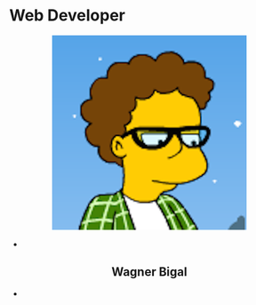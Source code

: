 <html class=" js no-touch js audio"><head><meta http-equiv="Content-Type" content="text/html; charset=UTF-8">

<meta name="viewport" content="width=device-width, initial-scale=1.0">
<title>WBigal</title>
<link rel="shortcut icon" href="favicon.ico">

<link href="css/style.css" rel="stylesheet" type="text/css">
<meta name="csrf-param" content="authenticity_token">
<meta name="csrf-token" content="Mm0d5E9rWY2lEQie8aPR7UiHiSv02SGd5ggExgS6nQd9v+pGf7FtiwGMaL+wcA7yV5PYJscfGXYgz8ooGyVHMw==">
<!--[if lt IE 9]>
    <script src="//oss.maxcdn.com/libs/html5shiv/3.7.0/html5shiv.js"></script>
    <script src="//oss.maxcdn.com/libs/respond.js/1.3.0/respond.min.js"></script>
  <![endif]-->
</head>
<body id="page-top">
<a href="#page-top" class="scroll-up scroll" style="display: none;"><i class="fa fa-chevron-up"></i></a>
<h1>Web Developer</h1>

<header>
<nav class="navbar navbar-default navbar-fixed-top scroll-dependence" role="navigation" style="display: none;">
<div class="container">

<div class="navbar-header">
<button type="button" class="navbar-toggle" data-toggle="collapse" data-target="#myNavigation"><i class="fa fa-bars"></i></button>
<img class="navbar-logo pull-left top-avatar" src="img/wbigal.png" alt="Wbigal">
<a href="" class="navbar-brand animated flipInX">Wagner Bigal</a>
</div>

<div class="collapse navbar-collapse" id="myNavigation">
<ul class="nav navbar-nav navbar-right animated flipInX">
<li><a href="#about" class="scroll">Sobre</a></li>
</ul>
</div>
</div>
</nav>
<div class="jumbotron">
<img class="img-responsive scrollpoint sp-effect3 main-avatar active animated fadeInDown" src="img/wbigal.png" alt="Wbigal">
<div class="social-wrapper">
<ul class="brands brands-inline hidden-xs scrollpoint sp-effect1 active animated fadeInLeft">
<li><a href="https://www.linkedin.com/in/wagnerbigal/" target="_blank"><i class="fa fa-linkedin"></i></a></li>
</ul>
<h2 class="scrollpoint sp-effect3 active animated fadeInDown">Wagner Bigal</h2>
<ul class="brands brands-inline hidden-xs scrollpoint sp-effect2 active animated fadeInRight">
<li><a href="https://github.com/wbigal" target="_blank"><i class="fa fa-github  hi-icon-effect-8"></i></a></li>
</ul>
</div>
</div>
</header>
</body></html>
